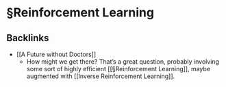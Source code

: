 # §Reinforcement Learning

## Backlinks
* [[A Future without Doctors]]
	* How might we get there? That’s a great question, probably involving some sort of highly efficient [[§Reinforcement Learning]], maybe augmented with [[Inverse Reinforcement Learning]].

<!-- {BearID:A9AF6089-EFFF-430B-BBA5-7F0AF9EA42E8-44603-000000868303696B} -->
